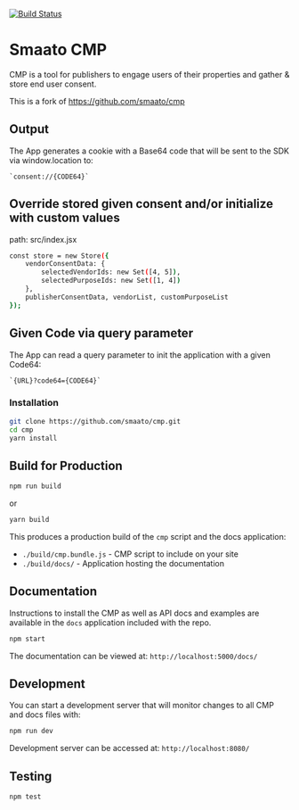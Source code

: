 [![Build Status](https://travis-ci.org/appnexus/cmp.svg?branch=master)](https://travis-ci.org/appnexus/cmp)

# Smaato CMP
CMP is a tool for publishers to engage users of their properties and gather & store end user consent.

This is a fork of https://github.com/smaato/cmp

## Output
The App generates a cookie with a Base64 code that will be sent to the SDK via window.location to:

    `consent://{CODE64}`

## Override stored given consent and/or initialize with custom values
path: src/index.jsx
```sh
const store = new Store({
	vendorConsentData: {
		selectedVendorIds: new Set([4, 5]),
		selectedPurposeIds: new Set([1, 4])
	},
	publisherConsentData, vendorList, customPurposeList
});
```

## Given Code via query parameter
The App can read a query parameter to init the application with a given Code64:

    `{URL}?code64={CODE64}`

### Installation

```sh
git clone https://github.com/smaato/cmp.git
cd cmp
yarn install
```

## Build for Production

```sh
npm run build
```
or
```sh
yarn build
```

This produces a production build of the `cmp` script and the docs application:
+ `./build/cmp.bundle.js` - CMP script to include on your site
+ `./build/docs/` - Application hosting the documentation

## Documentation

Instructions to install the CMP as well as API docs and examples are available in the `docs` 
application included with the repo.

```sh
npm start
```

The documentation can be viewed at:
`http://localhost:5000/docs/`

## Development
You can start a development server that will monitor changes to all CMP and docs files with:
```sh
npm run dev
```

Development server can be accessed at:
`http://localhost:8080/`

## Testing

```sh
npm test
```

